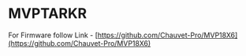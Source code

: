 # MVPTARKR


For Firmware follow Link - [https://github.com/Chauvet-Pro/MVP18X6](https://github.com/Chauvet-Pro/MVP18X6)
